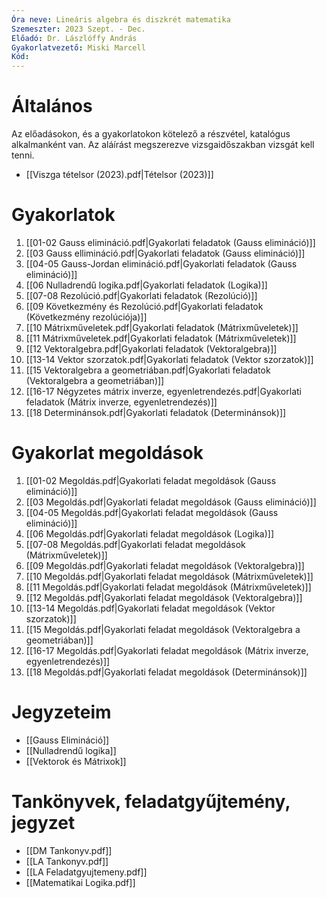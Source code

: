 ```yaml
---
Óra neve: Lineáris algebra és diszkrét matematika
Szemeszter: 2023 Szept. - Dec.
Előadó: Dr. Lászlóffy András
Gyakorlatvezető: Miski Marcell
Kód:
---
```

# Általános
Az előadásokon, és a gyakorlatokon kötelező a részvétel, katalógus alkalmanként van. Az aláírást megszerezve vizsgaidőszakban vizsgát kell tenni.
- [[Viszga tételsor (2023).pdf|Tételsor (2023)]]
# Gyakorlatok
1. [[01-02 Gauss elimináció.pdf|Gyakorlati feladatok (Gauss elimináció)]]
2. [[03 Gauss ellimináció.pdf|Gyakorlati feladatok (Gauss elimináció)]]
3.  [[04-05 Gauss-Jordan elimináció.pdf|Gyakorlati feladatok (Gauss elimináció)]]
4.  [[06 Nulladrendű logika.pdf|Gyakorlati feladatok (Logika)]]
5.  [[07-08 Rezolúció.pdf|Gyakorlati feladatok (Rezolúció)]]
6.  [[09 Következmény és Rezolúció.pdf|Gyakorlati feladatok (Következmény rezolúciója)]]
7. [[10 Mátrixműveletek.pdf|Gyakorlati feladatok (Mátrixműveletek)]]
8. [[11 Mátrixműveletek.pdf|Gyakorlati feladatok (Mátrixműveletek)]]
9. [[12 Vektoralgebra.pdf|Gyakorlati feladatok (Vektoralgebra)]]
10. [[13-14 Vektor szorzatok.pdf|Gyakorlati feladatok (Vektor szorzatok)]]
11. [[15 Vektoralgebra a geometriában.pdf|Gyakorlati feladatok (Vektoralgebra a geometriában)]]
12. [[16-17 Négyzetes mátrix inverze, egyenletrendezés.pdf|Gyakorlati feladatok (Mátrix inverze, egyenletrendezés)]]
13. [[18 Determinánsok.pdf|Gyakorlati feladatok (Determinánsok)]]
# Gyakorlat megoldások
1. [[01-02 Megoldás.pdf|Gyakorlati feladat megoldások (Gauss elimináció)]]
2. [[03 Megoldás.pdf|Gyakorlati feladat megoldások (Gauss elimináció)]]
3.  [[04-05 Megoldás.pdf|Gyakorlati feladat megoldások (Gauss elimináció)]]
4.  [[06 Megoldás.pdf|Gyakorlati feladat megoldások (Logika)]]
5.  [[07-08 Megoldás.pdf|Gyakorlati feladat megoldások (Mátrixműveletek)]]
6.  [[09 Megoldás.pdf|Gyakorlati feladat megoldások (Vektoralgebra)]]
7. [[10 Megoldás.pdf|Gyakorlati feladat megoldások (Mátrixműveletek)]]
8. [[11 Megoldás.pdf|Gyakorlati feladat megoldások (Mátrixműveletek)]]
9. [[12 Megoldás.pdf|Gyakorlati feladat megoldások (Vektoralgebra)]]
10. [[13-14 Megoldás.pdf|Gyakorlati feladat megoldások (Vektor szorzatok)]] 
11. [[15 Megoldás.pdf|Gyakorlati feladat megoldások (Vektoralgebra a geometriában)]]
12. [[16-17 Megoldás.pdf|Gyakorlati feladat megoldások (Mátrix inverze, egyenletrendezés)]]
13. [[18 Megoldás.pdf|Gyakorlati feladat megoldások (Determinánsok)]]
# Jegyzeteim
- [[Gauss Elimináció]]
- [[Nulladrendű logika]]
- [[Vektorok és Mátrixok]]
# Tankönyvek, feladatgyűjtemény, jegyzet
- [[DM Tankonyv.pdf]]
- [[LA Tankonyv.pdf]]
- [[LA Feladatgyujtemeny.pdf]]
- [[Matematikai Logika.pdf]]